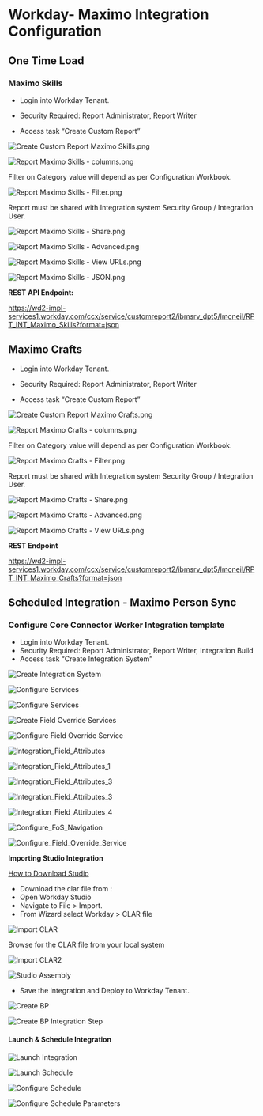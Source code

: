 # Workday- Maximo Integration Configuration

## One Time Load

### Maximo Skills

- Login into Workday Tenant.

- Security Required: Report Administrator, Report Writer

- Access task “Create Custom Report”

 ![Create Custom Report Maximo Skills.png](images/workday/Create_Custom_Report_Maximo_Skills.png)

 ![Report Maximo Skills - columns.png](images/workday/Report_Maximo_Skills_columns.png)

Filter on Category value will depend as per Configuration Workbook.

 ![Report Maximo Skills - Filter.png](images/workday/Report_Maximo_Skills_Filter.png)

Report must be shared with Integration system Security  Group / Integration User.

 ![Report Maximo Skills - Share.png](images/workday/Report_Maximo_Skills_Share.png)
 
 ![Report Maximo Skills - Advanced.png](images/workday/Report_Maximo_Skills_Advanced.png)

 ![Report Maximo Skills - View URLs.png](images/workday/Report_Maximo_Skills_View_URLs.png)

 ![Report Maximo Skills - JSON.png](images/workday/Report_Maximo_Skills_JSON.png)

 **REST API Endpoint:**

https://wd2-impl-services1.workday.com/ccx/service/customreport2/ibmsrv_dpt5/lmcneil/RPT_INT_Maximo_Skills?format=json


## Maximo Crafts

- Login into Workday Tenant.

- Security Required: Report Administrator, Report Writer

- Access task “Create Custom Report”

 ![Create Custom Report Maximo Crafts.png](images/workday/Create_Report_Maximo_Crafts.png)

 ![Report Maximo Crafts - columns.png](images/workday/Report_Maximo_Crafts_Columns.png)

Filter on Category value will depend as per Configuration Workbook.

 ![Report Maximo Crafts - Filter.png](images/workday/Report_Maximo_Crafts_Filter.png)

Report must be shared with Integration system Security  Group / Integration User.

 ![Report Maximo Crafts - Share.png](images/workday/Report_Maximo_Crafts_Share.png)
 
 ![Report Maximo Crafts - Advanced.png](images/workday/Report_Maximo_Crafts_Advanced.png)

 ![Report Maximo Crafts - View URLs.png](images/workday/Report_Maximo_Crafts_View_URLs.png)

**REST Endpoint**

https://wd2-impl-services1.workday.com/ccx/service/customreport2/ibmsrv_dpt5/lmcneil/RPT_INT_Maximo_Crafts?format=json



 ## Scheduled Integration - Maximo Person Sync

 ### Configure Core Connector Worker Integration template 

- Login into Workday Tenant.
- Security Required: Report Administrator, Report Writer, Integration Build
- Access task “Create Integration System”

![Create Integration System](images/workday/Maximo_Person_Outbbound_Create_Integration_System.png)

![Configure Services](images/workday/Maximo_Person_Outbbound_Configure_Services.png)

![Configure Services](images/workday/Maximo_Person_Outbbound_Configure_services_2.png)

![Create Field Override Services](images/workday/Maximo_Person_Outbbound_Create_Field_Override_Service.png)

![Configure Field Override Service](images/workday/Maximo_Person_Outbbound_Configure_FoS.png)

![Integration_Field_Attributes](images/workday/Maximo_Person_Outbbound_Configure_Integration_Attribute.png)

![Integration_Field_Attributes_1](images/workday/Maximo_Person_Outbbound_Configure_Integration_Field_Attributes_1.png)

![Integration_Field_Attributes_3](images/workday/Maximo_Person_Outbbound_Configure_Integration_Field_Attributes_2.png)

![Integration_Field_Attributes_3](images/workday/Maximo_Person_Outbbound_Configure_Integration_Field_Attributes_3.png)

![Integration_Field_Attributes_4](images/workday/Maximo_Person_Outbbound_Configure_Integration_Field_Attributes_4.png)

![Configure_FoS_Navigation](images/workday/Maximo_Person_Outbbound_Configure_FoS_Navigation.png)

![Configure_Field_Override_Service](images/workday/Maximo_Person_Outbbound_Configure_Field_Override_Service.png)

**Importing Studio Integration**

[How to Download Studio](https://community.workday.com/studio-download)

- Download the clar file from : 
- Open Workday Studio
- Navigate to File > Import.
- From Wizard select Workday > CLAR file

![Import CLAR](images/workday/Maximo_Person_Outbbound_Studio_Import_Clar.png)

Browse for the CLAR file from your local system

![Import CLAR2](images/workday/Maximo_Person_Outbbound_Studio_Clar_location.png)

![Studio Assembly](images/workday/Studio_Assembly.png)

- Save the integration and Deploy to Workday Tenant.

![Create BP](images/workday/Maximo_Person_Outbbound_Create_BP.png)

![Create BP Integration Step](images/workday/Maximo_Person_Outbbound_Configure_BP_Integration_Step.png)


#### Launch & Schedule Integration


![Launch Integration](images/workday/Maximo_Person_Outbbound_Launch_Integration.png)


![Launch Schedule](images/workday/Maximo_Person_Outbbound_Launch_Schedule.png)

![Configure Schedule](images/workday/Maximo_Person_Outbbound_Configure_Schedule.png)

![Configure Schedule Parameters](images/workday/Maximo_Person_Outbbound_Configure_Schedule_Parameters.png)

